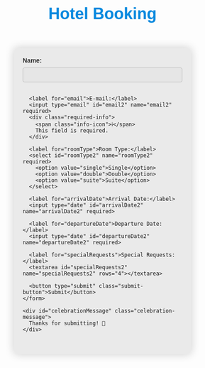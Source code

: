 <!DOCTYPE html>
<html lang="en">
<head>
  <meta charset="UTF-8">
  <meta name="viewport" content="width=device-width, initial-scale=1.0">
  <title>Hotel Booking</title>
  <style>
    body {
      font-family: 'Arial', sans-serif;
      margin: 0;
      padding: 0;
      display: flex;
      flex-direction: column;
      align-items: center;
      justify-content: center;
      height: 100vh;
      background: url('your-hotel-background-image.jpg') center/cover no-repeat; /* Add your background image URL */
      filter: brightness(90%); /* Apply a slight blue tint to the background */
    }

    header {
      text-align: center;
      margin-bottom: 10px;
    }

    h1 {
      font-size: 36px;
      margin: 0;
      font-weight: bold;
      color: #000; /* Bold black heading color for better visibility on the background */
      font-family: 'Arial Black', sans-serif; /* Bold font style for the heading */
    }

    h2 {
      font-size: 16px;
      margin: 0;
      color: #ddd; /* Light gray color for subheading */
    }

    .login-container {
      background-color: rgba(255, 255, 255, 0.8); /* Semi-transparent white background */
      border-radius: 8px;
      box-shadow: 0 0 20px rgba(0, 0, 0, 0.2); /* Box shadow for the form */
      overflow: hidden;
      width: 400px;
      transform: translateY(0);
      transition: transform 0.5s ease-in-out;
    }

    .login-container:hover {
      transform: translateY(-10px); /* Add a subtle upward lift on hover */
    }

    form {
      padding: 20px;
      transition: transform 0.5s ease-in-out;
    }

    form.active {
      transform: translateX(-100%);
    }

    label {
      display: block;
      margin-bottom: 8px;
      color: #333;
      font-weight: bold; /* Bold font for labels */
    }

    input, select, textarea {
      width: 100%;
      padding: 8px;
      margin-bottom: 16px;
      box-sizing: border-box;
      border: 1px solid #ccc;
      border-radius: 4px;
      transition: border-color 0.3s ease-in-out;
      font-weight: bold; /* Bold font for input elements */
    }

    input:focus, select:focus, textarea:focus {
      border-color: #3498db;
    }

    .required-info {
      display: flex;
      align-items: center;
      color: #777;
      margin-bottom: 16px;
      font-weight: bold; /* Bold font for the info text */
    }

    .info-icon {
      margin-right: 8px;
      color: #f00;
    }

    .submit-button {
      background-color: #3498db; /* Button color */
      color: #fff; /* Button text color */
      padding: 10px 20px;
      border: none;
      border-radius: 4px;
      cursor: pointer;
      transition: background-color 0.3s ease-in-out;
      margin-right: 10px; /* Add margin for spacing between buttons */
      font-weight: bold; /* Bold font for buttons */
    }

    .submit-button:hover {
      background-color: #2980b9; /* Button color on hover */
    }

    .celebration-message {
      display: none;
      text-align: center;
      margin: 30px;
      color: #4CAF50; /* Green color for celebration message */
      font-size: 24px;
      font-weight: bold;
    }

    .celebration-animation {
      animation: bounce 1s infinite; /* Add a bounce animation */
    }

    @keyframes bounce {
      0%, 20%, 50%, 80%, 100% {
        transform: translateY(0);
      }
      40% {
        transform: translateY(-20px);
      }
      60% {
        transform: translateY(-10px);
      }
    }
  </style>
</head>
<body>
  <header>
    <h1 style="color: rgb(7, 152, 248); text-shadow: 1px 1px 1px rgba(255, 255, 255, 0.5);">Hotel Booking</h1>
</header>

  <div class="login-container">
    <form id="hotelLoginForm">
      <label for="name">Name:</label>
      <input type="text" id="name2" name="name2" required>

      <label for="email">E-mail:</label>
      <input type="email" id="email2" name="email2" required>
      <div class="required-info">
        <span class="info-icon">ℹ️</span>
        This field is required.
      </div>

      <label for="roomType">Room Type:</label>
      <select id="roomType2" name="roomType2" required>
        <option value="single">Single</option>
        <option value="double">Double</option>
        <option value="suite">Suite</option>
      </select>

      <label for="arrivalDate">Arrival Date:</label>
      <input type="date" id="arrivalDate2" name="arrivalDate2" required>

      <label for="departureDate">Departure Date:</label>
      <input type="date" id="departureDate2" name="departureDate2" required>

      <label for="specialRequests">Special Requests:</label>
      <textarea id="specialRequests2" name="specialRequests2" rows="4"></textarea>

      <button type="submit" class="submit-button">Submit</button>
    </form>

    <div id="celebrationMessage" class="celebration-message">
      Thanks for submitting! 🎉
    </div>
  </div>

  <script>
    const form = document.getElementById('hotelLoginForm');
    const celebrationMessage = document.getElementById('celebrationMessage');

    form.addEventListener('submit', function (e) {
      e.preventDefault();
      form.classList.add('active');
      showCelebrationMessage();
    });

    function showCelebrationMessage() {
      // Hide the form
      form.style.display = 'none';

      // Show the celebration message
      celebrationMessage.style.display = 'block';
      celebrationMessage.classList.add('celebration-animation');
    }
  </script>
</body>
</html>
